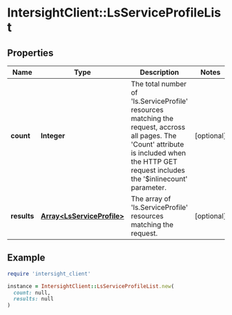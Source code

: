 # IntersightClient::LsServiceProfileList

## Properties

| Name | Type | Description | Notes |
| ---- | ---- | ----------- | ----- |
| **count** | **Integer** | The total number of &#39;ls.ServiceProfile&#39; resources matching the request, accross all pages. The &#39;Count&#39; attribute is included when the HTTP GET request includes the &#39;$inlinecount&#39; parameter. | [optional] |
| **results** | [**Array&lt;LsServiceProfile&gt;**](LsServiceProfile.md) | The array of &#39;ls.ServiceProfile&#39; resources matching the request. | [optional] |

## Example

```ruby
require 'intersight_client'

instance = IntersightClient::LsServiceProfileList.new(
  count: null,
  results: null
)
```

